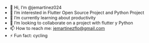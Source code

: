 - 👋 Hi, I’m @jemartinez024
- 👀 I’m interested in Flutter Open Source Project and Python Project
- 🌱 I’m currently learning about productivity
- 💞️ I’m looking to collaborate on a project with flutter y Python
- 📫 How to reach me: jemartinezflo@gmail.com
- ⚡ Fun fact: cycling

<!---
jemartinez024/jemartinez024 is a ✨ special ✨ repository because its `README.md` (this file) appears on your GitHub profile.
You can click the Preview link to take a look at your changes.
--->
